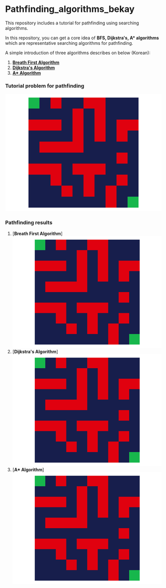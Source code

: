 # Pathfinding_algorithms_bekay

This repository includes a tutorial for pathfinding using searching algorithms.

In this repository, you can get a core idea of **BFS, Dijkstra's, A\* algorithms** which are representative searching algorithms for pathfinding.

A simple introduction of three algorithms describes on below (Korean):
1. [**Breath First Algorithm**](https://bekaykang.github.io/posts/Breath-First-Algorithm/)
2. [**Dijkstra's Algorithm**](https://bekaykang.github.io/posts/dijkstra-algorithm/)
3. [**A\* Algorithm**](https://bekaykang.github.io/posts/Astar-algorithm/)


### Tutorial problem for pathfinding
![Desktop View](/Problem.png)

### Pathfinding results
1. [**Breath First Algorithm**]
![Desktop View](/Result_BFS.gif)
2. [**Dijkstra's Algorithm**]
![Desktop View](/Result_Dijkstra.gif)
3. [**A\* Algorithm**]
![Desktop View](/Result_Astar.gif)

